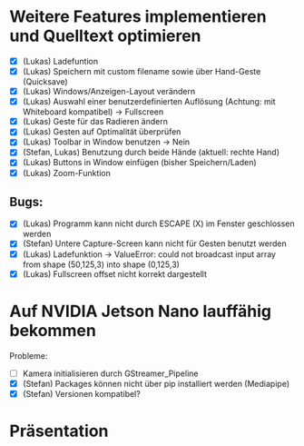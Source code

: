 # Weitere Features implementieren und Quelltext optimieren
- [x] (Lukas) Ladefuntion
- [x] (Lukas) Speichern mit custom filename sowie über Hand-Geste (Quicksave)
- [x] (Lukas) Windows/Anzeigen-Layout verändern
- [x] (Lukas) Auswahl einer benutzerdefinierten Auflösung (Achtung: mit Whiteboard kompatibel) -> Fullscreen
- [x] (Lukas) Geste für das Radieren ändern
- [x] (Lukas) Gesten auf Optimalität überprüfen
- [x] (Lukas) Toolbar in Window benutzen -> Nein
- [x] (Stefan, Lukas) Benutzung durch beide Hände (aktuell: rechte Hand)
- [x] (Lukas) Buttons in Window einfügen (bisher Speichern/Laden)
- [x] (Lukas) Zoom-Funktion
	
## Bugs:
- [x] (Lukas) Programm kann nicht durch ESCAPE (X) im Fenster geschlossen werden
- [x] (Stefan) Untere Capture-Screen kann nicht für Gesten benutzt werden
- [x] (Lukas) Ladefunktion -> ValueError: could not broadcast input array from shape (50,125,3) into shape (0,125,3)
- [x] (Lukas) Fullscreen offset nicht korrekt dargestellt

# Auf NVIDIA Jetson Nano lauffähig bekommen
Probleme:
- [ ] Kamera initialisieren durch GStreamer_Pipeline
- [x] (Stefan) Packages können nicht über pip installiert werden (Mediapipe)
- [x] (Stefan) Versionen kompatibel?

# Präsentation
